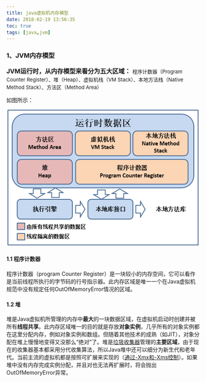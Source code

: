 ```yaml
---
title: java虚拟机内存模型
date: 2018-02-19 13:56:35
toc: true
tags: [java,jvm]
---
```


### 1、JVM内存模型
<font size=3>
<b>JVM运行时，从内存模型来看分为五大区域：</b>
   <font size=2>程序计数器（Program Counter Register）、堆（Heap）、虚拟机栈（VM Stack）、本地方法栈（Native Method Stack）、方法区（Method Area）</font>
</font>
    
如图所示：
<!--more-->    
![内存模型](/img/java/jvm/jvm-memory.png)

#### 1.1 程序计数器
程序计数器（program Counter Register）是一块较小的内存空间，它可以看作是当前线程所执行的字节码的行号指示器。此内存区域是唯一一个在Java虚拟机规范中没有规定任何OutOfMemoryError情况的区域。
   
#### 1.2 堆
堆是Java虚拟机所管理的内存中<b>最大</b>的一块数据区域，在虚拟机启动时创建并被所有<b>线程共享</b>。此内存区域唯一的目的就是存放<b>对象实例</b>，几乎所有的对象实例都在这里分配内存，例如对象实例和数组。但随着其他技术的成熟（如JIT），对象分配在堆上慢慢地变得又没那么“绝对”了。堆是[垃圾收集器](/垃圾回收机制#复制算法)管理的<b>主要区域</b>，由于现在的收集器基本都采用分代收集算法，所以Java堆中还可以细分为新生代和老年代。当前主流的虚拟机都是按照可扩展来实现的（[通过-Xmx和-Xms控制]()）。如果堆中没有内存完成实例分配，并且对也无法再扩展时，将会抛出OutOfMemoryError异常。

















